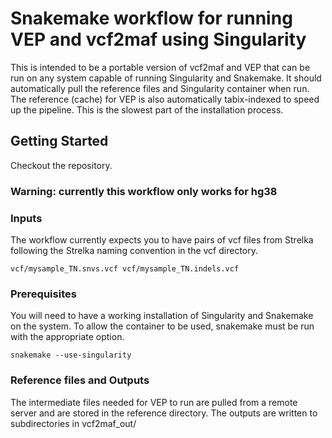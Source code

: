 # Snakemake workflow for running VEP and vcf2maf using Singularity

This is intended to be a portable version of vcf2maf and VEP that can be run on any system capable of running Singularity and Snakemake. It should automatically pull the reference files and Singularity container when run. 
The reference (cache) for VEP is also automatically tabix-indexed to speed up the pipeline. This is the slowest part of the installation process. 

## Getting Started

Checkout the repository. 

### Warning: currently this workflow only works for hg38 ###

### Inputs

The workflow currently expects you to have pairs of vcf files from Strelka following the Strelka naming convention in the vcf directory. 

```vcf/mysample_TN.snvs.vcf vcf/mysample_TN.indels.vcf```

### Prerequisites

You will need to have a working installation of Singularity and Snakemake on the system. To allow the container to be used, snakemake must be run with the appropriate option. 

```
snakemake --use-singularity
```

### Reference files and Outputs

The intermediate files needed for VEP to run are pulled from a remote server and are stored in the reference directory. The outputs are written to subdirectories in vcf2maf_out/

